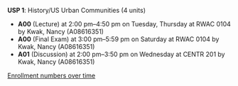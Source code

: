 **USP 1**: History/US Urban Communities (4 units)

- **A00** (Lecture) at 2:00 pm–4:50 pm on Tuesday, Thursday at RWAC 0104 by Kwak, Nancy (A08616351)
- **A00** (Final Exam) at 3:00 pm–5:59 pm on Saturday at RWAC 0104 by Kwak, Nancy (A08616351)
- **A01** (Discussion) at 2:00 pm–3:50 pm on Wednesday at CENTR 201 by Kwak, Nancy (A08616351)

[Enrollment numbers over time](./USP1.tsv)
